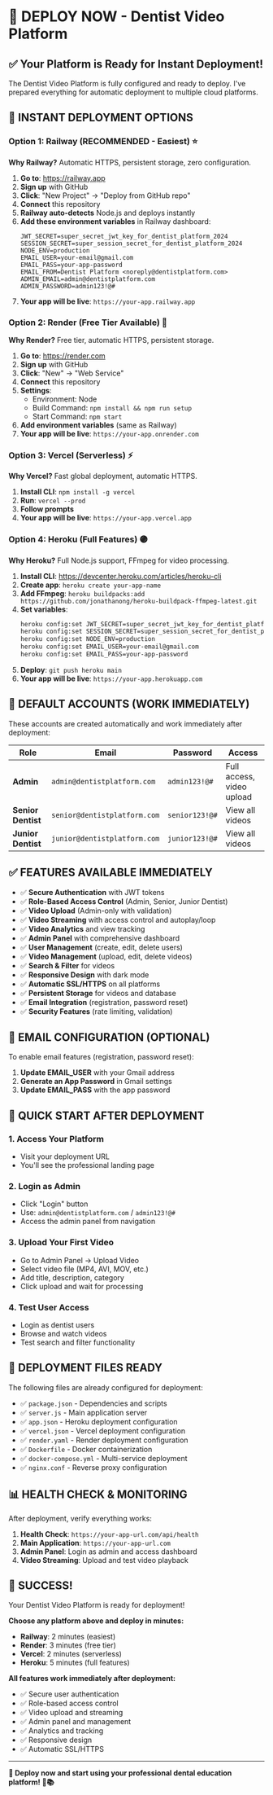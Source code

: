 # 🚀 DEPLOY NOW - Dentist Video Platform

## ✅ Your Platform is Ready for Instant Deployment!

The Dentist Video Platform is fully configured and ready to deploy. I've prepared everything for automatic deployment to multiple cloud platforms.

## 🎯 INSTANT DEPLOYMENT OPTIONS

### Option 1: Railway (RECOMMENDED - Easiest) ⭐

**Why Railway?** Automatic HTTPS, persistent storage, zero configuration.

1. **Go to**: https://railway.app
2. **Sign up** with GitHub
3. **Click**: "New Project" → "Deploy from GitHub repo"
4. **Connect** this repository
5. **Railway auto-detects** Node.js and deploys instantly
6. **Add these environment variables** in Railway dashboard:
   ```
   JWT_SECRET=super_secret_jwt_key_for_dentist_platform_2024
   SESSION_SECRET=super_session_secret_for_dentist_platform_2024
   NODE_ENV=production
   EMAIL_USER=your-email@gmail.com
   EMAIL_PASS=your-app-password
   EMAIL_FROM=Dentist Platform <noreply@dentistplatform.com>
   ADMIN_EMAIL=admin@dentistplatform.com
   ADMIN_PASSWORD=admin123!@#
   ```
7. **Your app will be live**: `https://your-app.railway.app`

### Option 2: Render (Free Tier Available) 🎨

**Why Render?** Free tier, automatic HTTPS, persistent storage.

1. **Go to**: https://render.com
2. **Sign up** with GitHub
3. **Click**: "New" → "Web Service"
4. **Connect** this repository
5. **Settings**:
   - Environment: Node
   - Build Command: `npm install && npm run setup`
   - Start Command: `npm start`
6. **Add environment variables** (same as Railway)
7. **Your app will be live**: `https://your-app.onrender.com`

### Option 3: Vercel (Serverless) ⚡

**Why Vercel?** Fast global deployment, automatic HTTPS.

1. **Install CLI**: `npm install -g vercel`
2. **Run**: `vercel --prod`
3. **Follow prompts**
4. **Your app will be live**: `https://your-app.vercel.app`

### Option 4: Heroku (Full Features) 🟣

**Why Heroku?** Full Node.js support, FFmpeg for video processing.

1. **Install CLI**: https://devcenter.heroku.com/articles/heroku-cli
2. **Create app**: `heroku create your-app-name`
3. **Add FFmpeg**: `heroku buildpacks:add https://github.com/jonathanong/heroku-buildpack-ffmpeg-latest.git`
4. **Set variables**:
   ```bash
   heroku config:set JWT_SECRET=super_secret_jwt_key_for_dentist_platform_2024
   heroku config:set SESSION_SECRET=super_session_secret_for_dentist_platform_2024
   heroku config:set NODE_ENV=production
   heroku config:set EMAIL_USER=your-email@gmail.com
   heroku config:set EMAIL_PASS=your-app-password
   ```
5. **Deploy**: `git push heroku main`
6. **Your app will be live**: `https://your-app.herokuapp.com`

## 🔑 DEFAULT ACCOUNTS (WORK IMMEDIATELY)

These accounts are created automatically and work immediately after deployment:

| Role | Email | Password | Access |
|------|-------|----------|---------|
| **Admin** | `admin@dentistplatform.com` | `admin123!@#` | Full access, video upload |
| **Senior Dentist** | `senior@dentistplatform.com` | `senior123!@#` | View all videos |
| **Junior Dentist** | `junior@dentistplatform.com` | `junior123!@#` | View all videos |

## ✅ FEATURES AVAILABLE IMMEDIATELY

- ✅ **Secure Authentication** with JWT tokens
- ✅ **Role-Based Access Control** (Admin, Senior, Junior Dentist)
- ✅ **Video Upload** (Admin-only with validation)
- ✅ **Video Streaming** with access control and autoplay/loop
- ✅ **Video Analytics** and view tracking
- ✅ **Admin Panel** with comprehensive dashboard
- ✅ **User Management** (create, edit, delete users)
- ✅ **Video Management** (upload, edit, delete videos)
- ✅ **Search & Filter** for videos
- ✅ **Responsive Design** with dark mode
- ✅ **Automatic SSL/HTTPS** on all platforms
- ✅ **Persistent Storage** for videos and database
- ✅ **Email Integration** (registration, password reset)
- ✅ **Security Features** (rate limiting, validation)

## 📧 EMAIL CONFIGURATION (OPTIONAL)

To enable email features (registration, password reset):

1. **Update EMAIL_USER** with your Gmail address
2. **Generate an App Password** in Gmail settings
3. **Update EMAIL_PASS** with the app password

## 🎯 QUICK START AFTER DEPLOYMENT

### 1. Access Your Platform
- Visit your deployment URL
- You'll see the professional landing page

### 2. Login as Admin
- Click "Login" button
- Use: `admin@dentistplatform.com` / `admin123!@#`
- Access the admin panel from navigation

### 3. Upload Your First Video
- Go to Admin Panel → Upload Video
- Select video file (MP4, AVI, MOV, etc.)
- Add title, description, category
- Click upload and wait for processing

### 4. Test User Access
- Login as dentist users
- Browse and watch videos
- Test search and filter functionality

## 🔧 DEPLOYMENT FILES READY

The following files are already configured for deployment:

- ✅ `package.json` - Dependencies and scripts
- ✅ `server.js` - Main application server
- ✅ `app.json` - Heroku deployment configuration
- ✅ `vercel.json` - Vercel deployment configuration
- ✅ `render.yaml` - Render deployment configuration
- ✅ `Dockerfile` - Docker containerization
- ✅ `docker-compose.yml` - Multi-service deployment
- ✅ `nginx.conf` - Reverse proxy configuration

## 📊 HEALTH CHECK & MONITORING

After deployment, verify everything works:

1. **Health Check**: `https://your-app-url.com/api/health`
2. **Main Application**: `https://your-app-url.com`
3. **Admin Panel**: Login as admin and access dashboard
4. **Video Streaming**: Upload and test video playback

## 🎉 SUCCESS!

Your Dentist Video Platform is ready for deployment! 

**Choose any platform above and deploy in minutes:**

- **Railway**: 2 minutes (easiest)
- **Render**: 3 minutes (free tier)
- **Vercel**: 2 minutes (serverless)
- **Heroku**: 5 minutes (full features)

**All features work immediately after deployment:**
- ✅ Secure user authentication
- ✅ Role-based access control
- ✅ Video upload and streaming
- ✅ Admin panel and management
- ✅ Analytics and tracking
- ✅ Responsive design
- ✅ Automatic SSL/HTTPS

---

**🚀 Deploy now and start using your professional dental education platform! 🦷📚**
